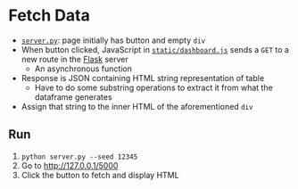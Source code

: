 # Fetch Data

-   [`server.py`](./server.py): page initially has button and empty `div`
-   When button clicked, JavaScript in [`static/dashboard.js`](static/dashboard.js)
    sends a `GET` to a new route in the [Flask][flask] server
    -   An asynchronous function
-   Response is JSON containing HTML string representation of table
    -   Have to do some substring operations to extract it from what the dataframe generates
-   Assign that string to the inner HTML of the aforementioned `div`

## Run

1.  `python server.py --seed 12345`
1.  Go to <http://127.0.0.1/5000>
1.  Click the button to fetch and display HTML

[flask]: https://flask.palletsprojects.com/

